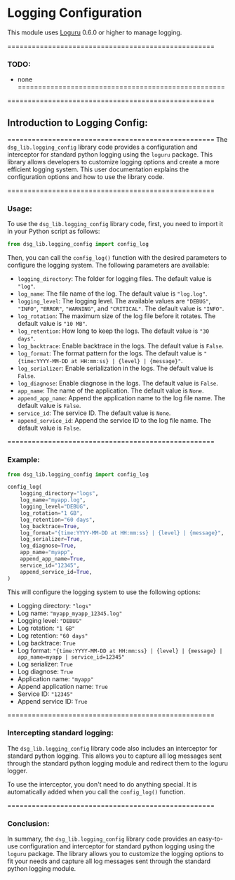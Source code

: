 # Logging Configuration
This module uses [Loguru](https://loguru.readthedocs.io/) 0.6.0 or higher to manage logging.

===================================================
### TODO:
- none
===================================================

===================================================
## Introduction to Logging Config:
===================================================
The `dsg_lib.logging_config` library code provides a configuration and interceptor for standard python logging using the `loguru` package. This library allows developers to customize logging options and create a more efficient logging system. This user documentation explains the configuration options and how to use the library code.

===================================================
### Usage:

To use the `dsg_lib.logging_config` library code, first, you need to import it in your Python script as follows:

```python
from dsg_lib.logging_config import config_log
```

Then, you can call the `config_log()` function with the desired parameters to configure the logging system. The following parameters are available:

*   `logging_directory`: The folder for logging files. The default value is `"log"`.
*   `log_name`: The file name of the log. The default value is `"log.log"`.
*   `logging_level`: The logging level. The available values are `"DEBUG"`, `"INFO"`, `"ERROR"`, `"WARNING"`, and `"CRITICAL"`. The default value is `"INFO"`.
*   `log_rotation`: The maximum size of the log file before it rotates. The default value is `"10 MB"`.
*   `log_retention`: How long to keep the logs. The default value is `"30 days"`.
*   `log_backtrace`: Enable backtrace in the logs. The default value is `False`.
*   `log_format`: The format pattern for the logs. The default value is `"{time:YYYY-MM-DD at HH:mm:ss} | {level} | {message}"`.
*   `log_serializer`: Enable serialization in the logs. The default value is `False`.
*   `log_diagnose`: Enable diagnose in the logs. The default value is `False`.
*   `app_name`: The name of the application. The default value is `None`.
*   `append_app_name`: Append the application name to the log file name. The default value is `False`.
*   `service_id`: The service ID. The default value is `None`.
*   `append_service_id`: Append the service ID to the log file name. The default value is `False`.


===================================================
### Example:

```python
from dsg_lib.logging_config import config_log

config_log(
    logging_directory="logs",
    log_name="myapp.log",
    logging_level="DEBUG",
    log_rotation="1 GB",
    log_retention="60 days",
    log_backtrace=True,
    log_format="{time:YYYY-MM-DD at HH:mm:ss} | {level} | {message}",
    log_serializer=True,
    log_diagnose=True,
    app_name="myapp",
    append_app_name=True,
    service_id="12345",
    append_service_id=True,
)
```

This will configure the logging system to use the following options:

*   Logging directory: `"logs"`
*   Log name: `"myapp_myapp_12345.log"`
*   Logging level: `"DEBUG"`
*   Log rotation: `"1 GB"`
*   Log retention: `"60 days"`
*   Log backtrace: `True`
*   Log format: `"{time:YYYY-MM-DD at HH:mm:ss} | {level} | {message} | app_name=myapp | service_id=12345"`
*   Log serializer: `True`
*   Log diagnose: `True`
*   Application name: `"myapp"`
*   Append application name: `True`
*   Service ID: `"12345"`
*   Append service ID: `True`

===================================================
### Intercepting standard logging:

The `dsg_lib.logging_config` library code also includes an interceptor for standard python logging. This allows you to capture all log messages sent through the standard python logging module and redirect them to the loguru logger.

To use the interceptor, you don't need to do anything special. It is automatically added when you call the `config_log()` function.

===================================================
### Conclusion:

In summary, the `dsg_lib.logging_config` library code provides an easy-to-use configuration and interceptor for standard python logging using the `loguru` package. The library allows you to customize the logging options to fit your needs and capture all log messages sent through the standard python logging module.